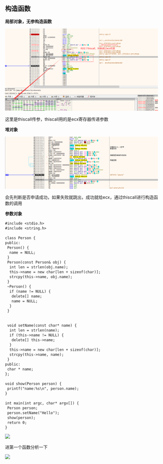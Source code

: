 构造函数
---

**局部对象，无参构造函数**

![](https://raw.githubusercontent.com/Whitebird0/tuchuang/main/QQ%E6%88%AA%E5%9B%BE20211005200333.png)

这里是thiscall传参，thiscall用的是ecx寄存器传递参数

 **堆对象**
 
 ![](https://raw.githubusercontent.com/Whitebird0/tuchuang/main/QQ%E6%88%AA%E5%9B%BE20211005213036.png)
 
 会先判断是否申请成功，如果失败就跳出，成功就给ecx，通过thiscall进行构造函数的调用
 
 
**参数对象**

    #include <stdio.h>
    #include <string.h>

    class Person {
    public:
     Person() {
      name = NULL;
     }
     Person(const Person& obj) {
      int len = strlen(obj.name);
      this->name = new char[len + sizeof(char)];
      strcpy(this->name, obj.name);
     }
     ~Person() {	
      if (name != NULL) {
       delete[] name;
       name = NULL;
      }
     }


     void setName(const char* name) {
      int len = strlen(name);
      if (this->name != NULL) {
       delete[] this->name;
      }
      this->name = new char[len + sizeof(char)];
      strcpy(this->name, name);
     }
    public:
     char * name;
    };

    void show(Person person) {
     printf("name:%s\n", person.name);
    }

    int main(int argc, char* argv[]) {
     Person person;
     person.setName("Hello");
     show(person);
     return 0;
    }

![](![](https://raw.githubusercontent.com/Whitebird0/tuchuang/main/QQ%E6%88%AA%E5%9B%BE20211005232215.png))

进第一个函数分析一下

![](![](https://raw.githubusercontent.com/Whitebird0/tuchuang/main/QQ%E6%88%AA%E5%9B%BE20211005232200.png))

